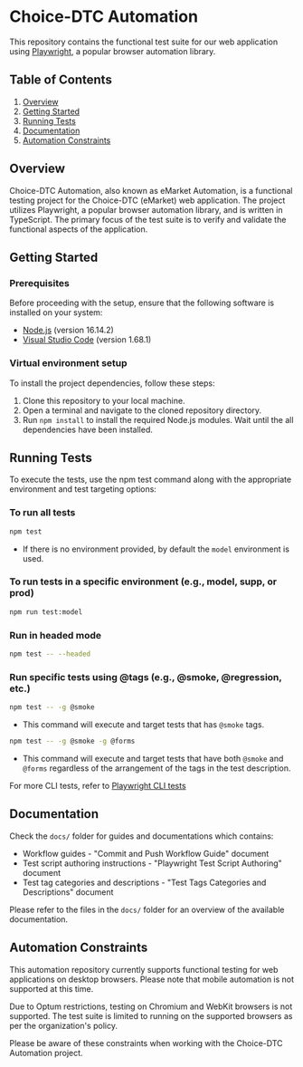 # Choice-DTC Automation

This repository contains the functional test suite for our web application using [Playwright](https://playwright.dev/), a popular browser automation library.

## Table of Contents

1. [Overview](#overview)
2. [Getting Started](#getting-started)
3. [Running Tests](#running-tests)
4. [Documentation](#documentation)
5. [Automation Constraints](#automation-constraints)

## Overview

Choice-DTC Automation, also known as eMarket Automation, is a functional testing project for the Choice-DTC (eMarket) web application. The project utilizes Playwright, a popular browser automation library, and is written in TypeScript. The primary focus of the test suite is to verify and validate the functional aspects of the application.

## Getting Started

### Prerequisites

Before proceeding with the setup, ensure that the following software is installed on your system:

- [Node.js](https://optum.service-now.com/euts_intake?id=appstore&q=Node.js) (version 16.14.2)
- [Visual Studio Code](https://optum.service-now.com/euts_intake?id=appstore&q=visual%20studio%20code) (version 1.68.1)

### Virtual environment setup

To install the project dependencies, follow these steps:

1. Clone this repository to your local machine.
2. Open a terminal and navigate to the cloned repository directory.
3. Run `npm install` to install the required Node.js modules. Wait until the all dependencies have been installed.

## Running Tests

To execute the tests, use the npm test command along with the appropriate environment and test targeting options:

### To run all tests

```sh
npm test
```

- If there is no environment provided, by default the `model` environment is used.

### To run tests in a specific environment (e.g., model, supp, or prod)

```sh
npm run test:model
```

### Run in headed mode

```sh
npm test -- --headed
```

### Run specific tests using @tags (e.g., @smoke, @regression, etc.)

```sh
npm test -- -g @smoke
```

- This command will execute and target tests that has `@smoke` tags.

```sh
npm test -- -g @smoke -g @forms
```

- This command will execute and target tests that have both `@smoke` and `@forms` regardless of the arrangement of the tags in the test description.

For more CLI tests, refer to [Playwright CLI tests](https://playwright.dev/docs/test-cli)

## Documentation

Check the `docs/` folder for guides and documentations which contains:

- Workflow guides - "Commit and Push Workflow Guide" document
- Test script authoring instructions - "Playwright Test Script Authoring" document
- Test tag categories and descriptions - "Test Tags Categories and Descriptions" document

Please refer to the files in the `docs/` folder for an overview of the available documentation.

## Automation Constraints

This automation repository currently supports functional testing for web applications on desktop browsers. Please note that mobile automation is not supported at this time.

Due to Optum restrictions, testing on Chromium and WebKit browsers is not supported. The test suite is limited to running on the supported browsers as per the organization's policy.

Please be aware of these constraints when working with the Choice-DTC Automation project.
